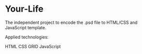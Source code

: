 # Your-Life
The independent project to encode the .psd file to HTML/CSS  and JavaScript template.

Applied technologies:

HTML
CSS
GRID
JavaScript
